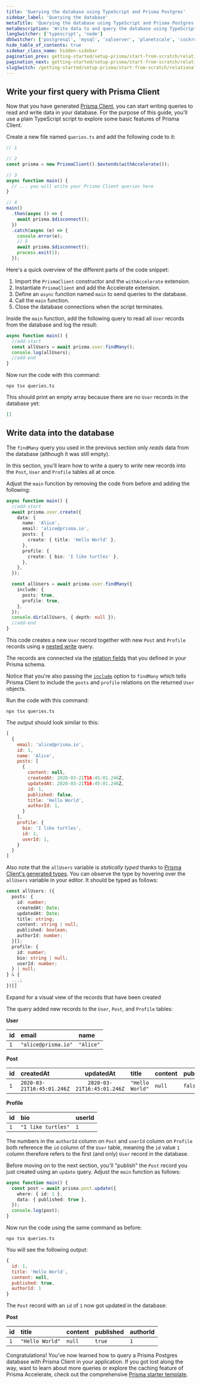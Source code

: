```yaml
---
title: 'Querying the database using TypeScript and Prisma Postgres'
sidebar_label: 'Querying the database'
metaTitle: 'Querying the database using TypeScript and Prisma Postgres'
metaDescription: 'Write data to and query the database using TypeScript and Prisma Postgres'
langSwitcher: ['typescript', 'node']
dbSwitcher: ['postgresql', 'mysql', 'sqlserver', 'planetscale', 'cockroachdb', 'prismaPostgres']
hide_table_of_contents: true
sidebar_class_name: hidden-sidebar
pagination_prev: getting-started/setup-prisma/start-from-scratch/relational-databases/install-prisma-client-typescript-prismaPostgres
pagination_next: getting-started/setup-prisma/start-from-scratch/relational-databases/next-steps
slugSwitch: /getting-started/setup-prisma/start-from-scratch/relational-databases/querying-the-database-
---
```


## Write your first query with Prisma Client

Now that you have generated [Prisma Client](/orm/prisma-client), you can start writing queries to read and write data in your database. For the purpose of this guide, you'll use a plain TypeScript script to explore some basic features of Prisma Client.

Create a new file named `queries.ts` and add the following code to it:

```js file=queries.ts copy
// 1

// 2
const prisma = new PrismaClient().$extends(withAccelerate());

// 3
async function main() {
  // ... you will write your Prisma Client queries here
}

// 4
main()
  .then(async () => {
    await prisma.$disconnect();
  })
  .catch(async (e) => {
    console.error(e);
    // 5
    await prisma.$disconnect();
    process.exit(1);
  });
```

Here's a quick overview of the different parts of the code snippet:

1. Import the `PrismaClient` constructor and the `withAccelerate` extension.
1. Instantiate `PrismaClient` and add the Accelerate extension.
1. Define an `async` function named `main` to send queries to the database.
1. Call the `main` function.
1. Close the database connections when the script terminates.

Inside the `main` function, add the following query to read all `User` records from the database and log the result:

```ts file=queries.ts
async function main() {
  //add-start
  const allUsers = await prisma.user.findMany();
  console.log(allUsers);
  //add-end
}
```

Now run the code with this command:

```terminal copy
npx tsx queries.ts
```

This should print an empty array because there are no `User` records in the database yet:

```json no-lines
[]
```

## Write data into the database

The `findMany` query you used in the previous section only _reads_ data from the database (although it was still empty).

In this section, you'll learn how to write a query to _write_ new records into the `Post`, `User` and `Profile` tables all at once.

Adjust the `main` function by removing the code from before and adding the following:

```ts file=queries.ts highlight=2-21;add copy
async function main() {
  //add-start
  await prisma.user.create({
    data: {
      name: 'Alice',
      email: 'alice@prisma.io',
      posts: {
        create: { title: 'Hello World' },
      },
      profile: {
        create: { bio: 'I like turtles' },
      },
    },
  });

  const allUsers = await prisma.user.findMany({
    include: {
      posts: true,
      profile: true,
    },
  });
  console.dir(allUsers, { depth: null });
  //add-end
}
```

This code creates a new `User` record together with new `Post` and `Profile` records using a [nested write](/orm/prisma-client/queries/relation-queries#nested-writes) query.

The records are connected via the [relation fields](/orm/prisma-schema/data-model/relations#relation-fields) that you defined in your Prisma schema.

Notice that you're also passing the [`include`](/orm/prisma-client/queries/select-fields#return-nested-objects-by-selecting-relation-fields) option to `findMany` which tells Prisma Client to include the `posts` and `profile` relations on the returned `User` objects.

Run the code with this command:

```terminal copy
npx tsx queries.ts
```

The output should look similar to this:

```js no-copy showLineNumbers
[
  {
    email: 'alice@prisma.io',
    id: 1,
    name: 'Alice',
    posts: [
      {
        content: null,
        createdAt: 2020-03-21T16:45:01.246Z,
        updatedAt: 2020-03-21T16:45:01.246Z,
        id: 1,
        published: false,
        title: 'Hello World',
        authorId: 1,
      }
    ],
    profile: {
      bio: 'I like turtles',
      id: 1,
      userId: 1,
    }
  }
]
```

Also note that the `allUsers` variable is _statically typed_ thanks to [Prisma Client's generated types](/orm/prisma-client/type-safety/operating-against-partial-structures-of-model-types). You can observe the type by hovering over the `allUsers` variable in your editor. It should be typed as follows:

```ts no-copy showLineNumbers
const allUsers: ({
  posts: {
    id: number;
    createdAt: Date;
    updatedAt: Date;
    title: string;
    content: string | null;
    published: boolean;
    authorId: number;
  }[];
  profile: {
    id: number;
    bio: string | null;
    userId: number;
  } | null;
} & {
  ...;
})[]
```

<!-- details -->
<!-- summary -->Expand for a visual view of the records that have been created

The query added new records to the `User`, `Post`, and `Profile` tables:

**User**

| **id** | **email**           | **name**  |
| :----- | :------------------ | :-------- |
| `1`    | `"alice@prisma.io"` | `"Alice"` |

**Post**

| **id** | **createdAt**              |       **updatedAt**        | **title**       | **content** | **published** | **authorId** |
| :----- | :------------------------- | :------------------------: | :-------------- | :---------- | :------------ | :----------- |
| `1`    | `2020-03-21T16:45:01.246Z` | `2020-03-21T16:45:01.246Z` | `"Hello World"` | `null`      | `false`       | `1`          |

**Profile**

| **id** | **bio**            | **userId** |
| :----- | :----------------- | :--------- |
| `1`    | `"I like turtles"` | `1`        |

The numbers in the `authorId` column on `Post` and `userId` column on `Profile` both reference the `id` column of the `User` table, meaning the `id` value `1` column therefore refers to the first (and only) `User` record in the database.

Before moving on to the next section, you'll "publish" the `Post` record you just created using an `update` query. Adjust the `main` function as follows:

```ts file=queries.ts copy
async function main() {
  const post = await prisma.post.update({
    where: { id: 1 },
    data: { published: true },
  });
  console.log(post);
}
```

Now run the code using the same command as before:

```terminal copy
npx tsx queries.ts
```

You will see the following output:

```js no-lines
{
  id: 1,
  title: 'Hello World',
  content: null,
  published: true,
  authorId: 1
}
```

The `Post` record with an `id` of `1` now got updated in the database:

**Post**

| **id** | **title**       | **content** | **published** | **authorId** |
| :----- | :-------------- | :---------- | :------------ | :----------- |
| `1`    | `"Hello World"` | `null`      | `true`        | `1`          |

Congratulations! You've now learned how to query a Prisma Postgres database with Prisma Client in your application. If you got lost along the way, want to learn about more queries or explore the caching feature of Prisma Accelerate, check out the comprehensive [Prisma starter template](https://github.com/prisma/prisma-examples/tree/latest/databases/prisma-postgres).
